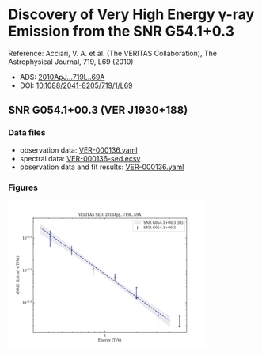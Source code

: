 # Discovery of Very High Energy γ-ray Emission from the SNR G54.1+0.3

Reference:
Acciari, V. A. et al. (The VERITAS Collaboration), The Astrophysical Journal, 719, L69 (2010)

- ADS: [2010ApJ...719L..69A](http://adsabs.harvard.edu/abs/2010ApJ...719L..69A)
- DOI: [10.1088/2041-8205/719/1/L69](https://doi.org/10.1088/2041-8205/719/1/L69)

## SNR G054.1+00.3 (VER J1930+188)
### Data files

- observation data: [VER-000136.yaml](VER-000136.yaml)  
- spectral data: [VER-000136-sed.ecsv](VER-000136-sed.ecsv)  
- observation data and fit results: [VER-000136.yaml](VER-000136.yaml)  


### Figures

<img src="figures/2010ApJ...719L..69A-VER-136-1-sed.png" alt="drawing" width="400"/>


